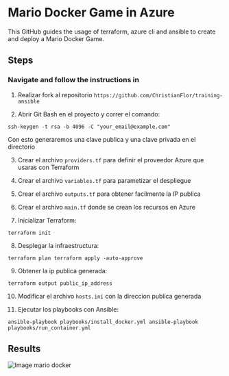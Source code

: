 # Mario Docker Game in Azure

This GitHub guides the usage of terraform, azure cli and ansible to create and deploy a Mario Docker Game.

## Steps

### Navigate and follow the instructions in

1. Realizar fork al repositorio `https://github.com/ChristianFlor/training-ansible`

2. Abrir Git Bash en el proyecto y correr el comando:

`ssh-keygen -t rsa -b 4096 -C "your_email@example.com"`

Con esto generaremos una clave publica y una clave privada en el directorio

3. Crear el archivo `providers.tf` para definir el proveedor Azure que usaras con Terraform 

4. Crear el archivo `variables.tf` para parametizar el despliegue

5. Crear el archivo `outputs.tf` para obtener facilmente la IP publica

6. Crear el archivo `main.tf` donde se crean los recursos en Azure

7. Inicializar Terraform:

`terraform init`

8. Desplegar la infraestructura:

`terraform plan
terraform apply -auto-approve`

9. Obtener la ip publica generada:

`terraform output public_ip_address`

10. Modificar el archivo `hosts.ini` con la direccion publica generada

11. Ejecutar los playbooks con Ansible:

`ansible-playbook playbooks/install_docker.yml
ansible-playbook playbooks/run_container.yml`

## Results

![Image mario docker](https://github.com/user-attachments/assets/078afd81-768a-47cb-9100-6867beb26710)
